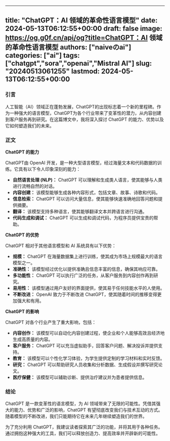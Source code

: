 
---
title: "ChatGPT：AI 领域的革命性语言模型"
date: 2024-05-13T06:12:55+00:00
draft: false
image: https://og.g0f.cn/api/og?title=ChatGPT：AI 领域的革命性语言模型
authors: ["naiveのai"]
categories: ["ai"]
tags: ["chatgpt","sora","openai","Mistral AI"]
slug: "20240513061255"
lastmod: 2024-05-13T06:12:55+00:00
---
### 引言

人工智能（AI）领域正在蓬勃发展，ChatGPT的出现标志着一个新的里程碑。作为一种强大的语言模型，ChatGPT为各个行业带来了变革性的潜力，从内容创建到客户服务再到研究。在这篇博文中，我将深入探讨 ChatGPT 的能力、优势以及它如何塑造我们的未来。

### 正文

**ChatGPT 的能力**

ChatGPT由 OpenAI 开发，是一种大型语言模型，经过海量文本和代码数据的训练。它具有以下令人印象深刻的能力：

- **自然语言处理 (NLP)：** ChatGPT 可以理解和生成类人语言，使其能够与人类进行流畅自然的对话。
- **内容创建：** 该模型能够生成各种内容形式，包括文章、故事、诗歌和代码。
- **信息检索：** ChatGPT 可以访问大量信息，使其能够快速准确地回答问题和提供摘要。
- **翻译：** 该模型支持多种语言，使其能够翻译文本并跨语言进行沟通。
- **代码生成和调试：** ChatGPT 可以生成和调试代码，为程序员提供宝贵的帮助。

**ChatGPT 的优势**

ChatGPT 相对于其他语言模型和 AI 系统具有以下优势：

- **规模：** ChatGPT 在海量数据集上进行训练，使其成为市场上规模最大的语言模型之一。
- **准确性：** 该模型经过优化以提供准确且信息丰富的信息，确保其响应可靠。
- **多功能性：** ChatGPT 可以执行广泛的任务，从客户服务到内容创作再到研究。
- **易用性：** 该模型通过用户友好的界面提供，使其易于任何技能水平的人使用。
- **不断改进：** OpenAI 致力于不断改进 ChatGPT，使其随着时间的推移变得更加强大和有用。

**ChatGPT 的影响**

ChatGPT 对各个行业产生了重大影响，包括：

- **内容创作：** 该模型可以自动化内容创建过程，使企业和个人能够高效且经济地生成高质量的内容。
- **客户服务：** ChatGPT 可以充当虚拟助手，回答客户问题、解决投诉并提供支持。
- **教育：** 该模型可以个性化学习体验，为学生提供定制的学习材料和实时反馈。
- **研究：** ChatGPT 可以帮助研究人员收集和分析数据、生成假设并撰写研究论文。
- **医疗保健：** 该模型可以辅助诊断、提供治疗建议并为患者提供信息。

### 结论

ChatGPT 是一款变革性的语言模型，为 AI 领域带来了无限的可能性。凭借其强大的能力、优势和广泛的影响，ChatGPT 有望彻底改变我们与技术互动的方式。随着模型的不断改进，我们只能期待它在未来几年继续塑造我们的世界。

为了充分利用 ChatGPT，我建议读者探索其广泛的功能，并将其用于各种任务。通过拥抱这种强大的工具，我们可以释放创造力、提高效率并开辟新的可能性。